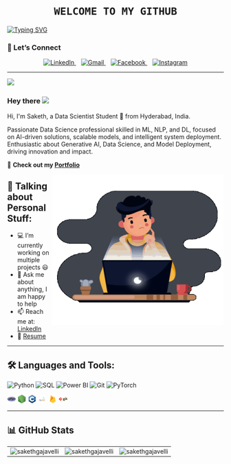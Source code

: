 <h1 align="center"><code> WELCOME TO MY GITHUB </code></h1>

<a href="https://git.io/typing-svg"><img src="https://readme-typing-svg.herokuapp.com?font=Montserrat&weight=700&size=28&duration=3000&pause=500&color=E6E6FA&background=0A0A2310¢er=true&vCenter=true&width=480&lines=Crafting+Data+Excellence;I'm+Saketh,+Data+Architect;Unveiling+Insights+with+Precision;Explore+My+Visionary+Dashboards;Discover+My+Groundbreaking+Repositories" alt="Typing SVG" /></a>
### 🌟 Let’s Connect  

<p align="center">
  <a href="https://www.linkedin.com/in/saketh-gajavelli-6aa55b303/" target="_blank">
    <img src="https://upload.wikimedia.org/wikipedia/commons/c/ca/LinkedIn_logo_initials.png" alt="LinkedIn" width="40px">
  </a>
  &nbsp;&nbsp;
  <a href="mailto:sakethmunna220@gmail.com">
    <img src="https://www.vectorlogo.zone/logos/gmail/gmail-icon.svg" alt="Gmail" width="40px">
  </a>
  &nbsp;&nbsp;
  <a href="https://www.facebook.com/SakethMunna007/">
    <img src="https://www.vectorlogo.zone/logos/facebook/facebook-icon.svg" alt="Facebook" width="40px">
  </a>
  &nbsp;&nbsp;
  <a href="https://www.instagram.com/saketh_007_" target="_blank">
    <img src="https://upload.wikimedia.org/wikipedia/commons/a/a5/Instagram_icon.png" alt="Instagram" width="40px">
  </a>
</p>

---

![](https://visitor-badge.glitch.me/badge?page_id=sakethgajavelli.SakethGajavelli)
### Hey there <img src="https://media.giphy.com/media/hvRJCLFzcasrR4ia7z/giphy.gif" width="25px">  
Hi, I'm Saketh, a Data Scientist Student  🚀 from Hyderabad, India. 

Passionate Data Science professional skilled in ML, NLP, and DL, focused on AI-driven solutions, scalable models, and intelligent system deployment. Enthusiastic about Generative AI, Data Science, and Model Deployment, driving innovation and impact.

🔗 **Check out my [Portfolio](https://sakethgajavelli.github.io/My-Portfolio)**  

<img align="right" alt="GIF" src="https://github.com/SakethGajavelli/SakethGajavelli/blob/main/code.gif/thinking.gif?raw=true" width="400" height="350" />

## &#128205; Talking about Personal Stuff:

- 💻 I’m currently working on multiple projects 😃  
- 💬 Ask me about anything, I am happy to help  
- 📫 Reach me at: [LinkedIn](https://www.linkedin.com/in/saketh-gajavelli-6aa55b303/)  
- 📝 [Resume](https://drive.google.com/file/d/1H4eiJy67Vq8dyo4pt39Qf06Qiis1SWn1/view?usp=sharing)  

---

## &#128736; Languages and Tools:
![Python](https://img.shields.io/badge/-Python-3776AB?style=flat&logo=python&logoColor=white)
![SQL](https://img.shields.io/badge/-SQL-4479A1?style=flat&logo=mysql&logoColor=white)
![Power BI](https://img.shields.io/badge/-PowerBI-F2C811?style=flat&logo=powerbi&logoColor=black)
![Git](https://img.shields.io/badge/-Git-F05032?style=flat&logo=git&logoColor=white)
![PyTorch](https://img.shields.io/badge/-PyTorch-EE4C2C?style=flat&logo=pytorch&logoColor=white)

<code><img height="20" src="https://raw.githubusercontent.com/github/explore/80688e429a7d4ef2fca1e82350fe8e3517d3494d/topics/php/php.png"></code>
<code><img height="20" src="https://raw.githubusercontent.com/github/explore/80688e429a7d4ef2fca1e82350fe8e3517d3494d/topics/nodejs/nodejs.png"></code>
<code><img height="20" src="https://raw.githubusercontent.com/github/explore/80688e429a7d4ef2fca1e82350fe8e3517d3494d/topics/cpp/cpp.png"></code>
<code><img height="20" src="https://raw.githubusercontent.com/github/explore/80688e429a7d4ef2fca1e82350fe8e3517d3494d/topics/mysql/mysql.png"></code>
<code><img height="20" src="https://raw.githubusercontent.com/github/explore/80688e429a7d4ef2fca1e82350fe8e3517d3494d/topics/firebase/firebase.png"></code>
<code><img height="20" src="https://raw.githubusercontent.com/github/explore/80688e429a7d4ef2fca1e82350fe8e3517d3494d/topics/git/git.png"></code>

---

## 📊 GitHub Stats  

<div align="center">
  
<table>
  <tr>
    <td><img src="https://github-readme-stats.vercel.app/api?username=sakethgajavelli&show_icons=true&theme=gotham" alt="sakethgajavelli"/></td>
    <td><img src="https://github-readme-stats.vercel.app/api/top-langs?username=sakethgajavelli&show_icons=true&locale=en&layout=compact&theme=gotham" alt="sakethgajavelli"/></td>
    <td><img src="https://github-readme-streak-stats.herokuapp.com/?user=sakethgajavelli&theme=radical" alt="sakethgajavelli" /></td>
  </tr>
</table>

</div>
